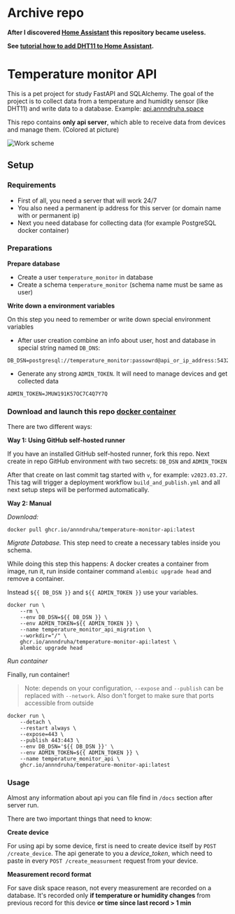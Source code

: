 # Archive repo

**After I discovered [Home Assistant](https://www.home-assistant.io/) this repository became useless.**

**See [tutorial how to add DHT11 to Home Assistant](./migrate_to_home_assistant/README.md).**

# Temperature monitor API

This is a pet project for study FastAPI and SQLAlchemy.
The goal of the project is to collect data from a temperature and humidity sensor (like DHT11) and write data to a database.
Example: [api.annndruha.space](https://api.annndruha.space/)

This repo contains **only api server**, which able to receive data from devices and manage them. (Colored at picture)

![Work scheme](https://user-images.githubusercontent.com/51162917/227819225-0682b933-3776-4597-bf75-5f4ac84b7385.png)

## Setup

### Requirements

* First of all, you need a server that will work 24/7
* You also need a permanent ip address for this server (or domain name with or permanent ip)
* Next you need database for collecting data (for example PostgreSQL docker container)

### Preparations

**Prepare database**
* Create a user `temperature_monitor` in database
* Create a schema `temperature_monitor` (schema name must be same as user)

**Write down a environment variables**

On this step you need to remember or write down special environment variables

* After user creation combine an info about user, host and database in special string named `DB_DNS`:
```dotenv
DB_DSN=postgresql://temperature_monitor:passowrd@api_or_ip_address:5432/databasename
```
* Generate any strong `ADMIN_TOKEN`. It will need to manage devices and get collected data
```dotenv
ADMIN_TOKEN=JMUW191K57OC7C4Q7Y7Q
```

### Download and launch this repo [docker container](https://github.com/annndruha/temperature-monitor-api/pkgs/container/temperature-monitor-api)
There are two different ways:

**Way 1: Using GitHub self-hosted runner**

If you have an installed  GitHub self-hosted runner, fork this repo.
Next create in repo GitHub environment with two secrets: `DB_DSN` and `ADMIN_TOKEN`

After that create on last commit tag started with `v`, for example: `v2023.03.27`.
This tag will trigger a deployment workflow `build_and_publish.yml` and all next setup steps will be performed automatically.

**Way 2: Manual**

*Download:*
```commandline
docker pull ghcr.io/annndruha/temperature-monitor-api:latest
```

*Migrate Database.* This step need to create a necessary tables inside you schema.

While doing this step this happens: A docker creates a container from image, run it, run inside container command `alembic upgrade head` and remove a container.

Instead `${{ DB_DSN }}` and `${{ ADMIN_TOKEN }}` use your variables.
```commandline
docker run \
    --rm \
    --env DB_DSN=${{ DB_DSN }} \
    --env ADMIN_TOKEN=${{ ADMIN_TOKEN }} \
    --name temperature_monitor_api_migration \
    --workdir="/" \
    ghcr.io/annndruha/temperature-monitor-api:latest \
    alembic upgrade head
```

*Run container*

Finally, run container!

> Note: depends on your configuration, `--expose` and `--publish` can be replaced with `--network`.
> Also don't forget to make sure that ports accessible from outside
```commandline
docker run \
    --detach \
    --restart always \
    --expose=443 \
    --publish 443:443 \
    --env DB_DSN='${{ DB_DSN }}' \
    --env ADMIN_TOKEN=${{ ADMIN_TOKEN }} \
    --name temperature_monitor_api \
    ghcr.io/annndruha/temperature-monitor-api:latest
```

### Usage

Almost any information about api you can file find in `/docs` section after server run.

There are two important things that need to know:

**Create device**

For using api by some device, first is need to create device itself by `POST /create_device`.
The api generate to you a *device_token*, which need to paste in every `POST /create_measurment` request from your device.

**Measurement record format**

For save disk space reason, not every measurement are recorded on a database.
It's recorded only **if temperature or humidity changes** from previous record for this device **or time since last record > 1 min**


[//]: # (**Appending**)
[//]: # (```sql)
[//]: # (CREATE OR REPLACE VIEW temperature_monitor.device_2)
[//]: # (AS SELECT )
[//]: # (   measurements.timestamp AS timestamp,)
[//]: # (   measurements.temperature AS temperature,)
[//]: # (   measurements.humidity AS humidity)
[//]: # (  FROM measurements)
[//]: # ( WHERE device_id = 2)
[//]: # (```)

[//]: # (If it happens, the api recorded into database are two records: 1&#41; last values of temp temperature )

[//]: # (and humidity with new timestamp 2&#41; new values with timestamp a few milliseconds later.)

[//]: # ()
[//]: # (Graphically it seems like that:)

[//]: # ()
[//]: # (<img alt="Measurement record format" width=600px src="https://user-images.githubusercontent.com/51162917/227822432-e171ecf1-9a7f-4c1a-aba2-f422f4b91017.png" />)
